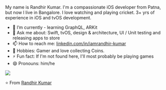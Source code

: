 

My name is Randhir Kumar. I'm a compassionate iOS developer from Patna, but now I live in Bangalore. I love watching and playing cricket.
3+ yrs of experience in iOS and tvOS development.

- 🌱 I’m currently - learning GraphQL, ARKit
- 💬 Ask me about: Swift, tvOS, design & architecture,  UI / Unit testing and releasing apps to store
- 📫 How to reach me: [linkedin.com/in/iamrandhir-kumar](https://www.linkedin.com/in/in/iamrandhir-kumar)
- 💬 Hobbies: Gamer and love collecting Coins.
- ⚡ Fun fact: If I'm not found here, I'll most probably be playing games
- 😄 Pronouns: him/he

<img src="https://github-readme-stats.vercel.app/api?username=randhirkumar65&show_icons=true">

⭐️ From [Randhir Kumar](https://github.com/randhirkumar65)
